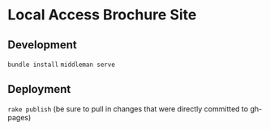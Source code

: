 # Local Access Brochure Site

## Development
`bundle install`
`middleman serve`

## Deployment

`rake publish`
(be sure to pull in changes that were directly committed to gh-pages)
